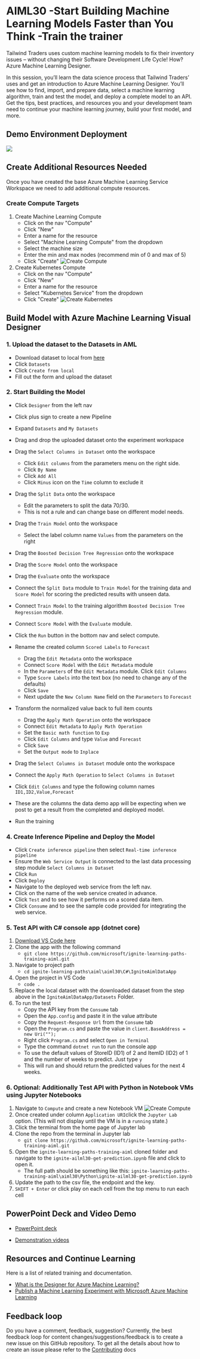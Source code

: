 # AIML30 -Start Building Machine Learning Models Faster than You Think -Train the trainer

Tailwind Traders uses custom machine learning models to fix their inventory issues – without changing their Software Development Life Cycle! How? Azure Machine Learning Designer.
 
In this session, you’ll learn the data science process that Tailwind Traders’ uses and get an introduction to Azure Machine Learning Designer. You’ll see how to find, import, and prepare data, select a machine learning algorithm, train and test the model, and deploy a complete model to an API. Get the tips, best practices, and resources you and your development team need to continue your machine learning journey, build your first model, and more.


## Demo Environment Deployment
<a href="https://portal.azure.com/#create/Microsoft.Template/uri/https%3A%2F%2Fraw.githubusercontent.com%2Fcassieview%2Fignite-learning-paths-training-aiml%2Fmaster%2Faiml30%2Fdeploy.json" rel="nofollow">
 <img src="https://camo.githubusercontent.com/9285dd3998997a0835869065bb15e5d500475034/687474703a2f2f617a7572656465706c6f792e6e65742f6465706c6f79627574746f6e2e706e67" data-canonical-src="http://azuredeploy.net/deploybutton.png" style="max-width:100%;">
</a>


## Create Additional Resources Needed
Once you have created the base Azure Machine Learning Service Workspace we need to add additional compute resources.
### Create Compute Targets
1. Create Machine Learning Compute
    * Click on the nav "Compute"
    * Click "New"
    * Enter a name for the resource
    * Select "Machine Learning Compute" from the dropdown
    * Select the machine size
    * Enter the min and max nodes (recommend min of 0 and max of 5)
    * Click "Create"
    ![Create Compute](https://globaleventcdn.blob.core.windows.net/assets/aiml/aiml30/CreateMlCompute.gif)
2. Create Kubernetes Compute
    * Click on the nav "Compute"
    * Click "New"
    * Enter a name for the resource
    * Select "Kubernetes Service" from the dropdown
    * Click "Create"
    ![Create Kubernetes](https://globaleventcdn.blob.core.windows.net/assets/aiml/aiml30/CreateKubService.gif)


## Build Model with Azure Machine Learning Visual Designer

### 1. Upload the dataset to the Datasets in AML
* Download dataset to local from [here](https://globaleventcdn.blob.core.windows.net/assets/aiml/aiml30/datasets/ForecastingData.csv)
* Click `Datasets`
* Click `Create from local`
* Fill out the form and upload the dataset

### 2. Start Building the  Model

* Click `Designer` from the left nav
* Click plus sign to create a new Pipeline
* Expand `Datasets` and `My Datasets`
* Drag and drop the uploaded dataset onto the experiment workspace
* Drag the `Select Columns in Dataset` onto the workspace
    * Click `Edit columns` from the parameters menu on the right side.
    * Click `By Name`
    * Click `Add All`
    * Click `Minus` icon on the `Time` column to exclude it
* Drag the `Split Data` onto the workspace
    * Edit the parameters to split the data 70/30. 
    * This is not a rule and can change base on different model needs.
* Drag the `Train Model` onto the workspace
    * Select the label column name `Values` from the parameters on the right
* Drag the `Boosted Decision Tree Regression` onto the workspace
* Drag the `Score Model` onto the workspace
* Drag the `Evaluate` onto the workspace
* Connect the `Split Data` module to `Train Model` for the training data and `Score Model` for scoring the predicted results with unseen data.
* Connect `Train Model` to the training algorithm `Boosted Decision Tree Regression` module.
* Connect `Score Model` with the `Evaluate` module.
* Click the `Run` button in the bottom nav and select compute. 

* Rename the created column `Scored Labels` to `Forecast`
    * Drag the `Edit Metadata` onto the workspace
    * Connect `Score Model` with the `Edit Metadata` module
    * In the `Parameters` of the `Edit Metadata` module. Click `Edit Columns`
    * Type `Score Labels` into the text box (no need to change any of the defaults)
    * Click `Save`
    * Next update the `New Column Name` field on the `Parameters` to `Forecast`
* Transform the normalized value back to full item counts
    * Drag the `Apply Math Operation` onto the workspace
    * Connect `Edit Metadata` to `Apply Math Operation`
    * Set the `Basic math function` to `Exp`
    * Click `Edit Columns` and type `Value` and `Forecast`
    * Click `Save`
    * Set the `Output mode` to `Inplace`
* Drag the `Select Columns in Dataset` module onto the workspace
* Connect the `Apply Math Operation` to `Select Columns in Dataset`
* Click `Edit Columns` and type the following column names `ID1,ID2,Value,Forecast`
* These are the columns the data demo app will be expecting when we post to get a result from the completed and deployed model.
* Run the training

### 4. Create Inference Pipeline and Deploy the Model
* Click `Create inference pipeline` then select `Real-time inference pipeline`
* Ensure the `Web Service Output` is connected to the last data processing step module `Select Columns in Dataset`
* Click `Run`
* Click `Deploy`
* Navigate to the deployed web service from the left nav.
* Click on the name of the web service created in advance.
* Click `Test` and to see how it performs on a scored data item.
* Click `Consume` and to see the sample code provided for integrating the web service.

### 5. Test API with C# console app (dotnet core)

1. [Download VS Code here](https://code.visualstudio.com/download)
2. Clone the app with the following command
    * `git clone https://github.com/microsoft/ignite-learning-paths-training-aiml.git`
3. Navigate to project path
    * `cd ignite-learning-paths\aiml\aiml30\C#\IgniteAimlDataApp`
4. Open the project in VS Code
    * `code .`
5. Replace the local dataset with the downloaded dataset from the step above in the `IgniteAimlDataApp/Datasets` Folder.
6. To run the test
    * Copy the API key from the `Consume` tab
    * Open the `App.config` and paste it in the value attribute
    * Copy the `Request-Response Url` from the `Consume` tab
    * Open the `Program.cs` and paste the value in  `client.BaseAddress = new Uri("");`
    * Right click `Program.cs` and select `Open in Terminal`
    * Type the command `dotnet run` to run the console app
    * To use the default values of StoreID (ID1) of 2 and ItemID    (ID2) of 1 and the number of weeks to predict. Just type `y`
    * This will run and should return the predicted values for the  next 4 weeks.


### 6. Optional: Additionally Test API with Python in Notebook VMs using Jupyter Notebooks
1. Navigate to `Compute` and create a new Notebook VM
![Create Compute](https://globaleventcdn.blob.core.windows.net/assets/aiml/aiml30/CreateNotebookVM.gif)
2. Once created under column `Application URI`click the `Jupyter Lab` option. (This will not display until the VM is in a `running` state.)
3. Click the terminal from the home page of Jupyter lab
4. Clone the repo from the terminal in Jupyter lab
    * `git clone https://github.com/microsoft/ignite-learning-paths-training-aiml.git`
5. Open the `ignite-learning-paths-training-aiml` cloned folder and navigate to the `ignite-ailml30-get-prediction.ipynb` file and click to open it.
    * The full path should be something like this: `ignite-learning-paths-training-aiml\aiml30\Python\ignite-ailml30-get-prediction.ipynb`
6. Update the path to the csv file, the endpoint and the key.
7. `SHIFT + Enter` or click play on each cell from the top menu to run each cell

## PowerPoint Deck and Video Demo

- [PowerPoint deck](presentations.md)

- [Demonstration videos](https://www.youtube.com/watch?v=u1ppYaZuNmo&feature=youtu.be)

## Resources and Continue Learning

Here is a list of related training and documentation.

- [What is the Designer for Azure Machine Learning?](https://docs.microsoft.com/en-us/azure/machine-learning/service/ui-concept-visual-interface?WT.mc_id=msignitethetour-slides-cxa)
- [Publish a Machine Learning Experiment with Microsoft Azure Machine Learning](https://docs.microsoft.com/en-us/learn/paths/publish-experiment-with-ml-studio/)


## Feedback loop

Do you have a comment, feedback, suggestion? Currently, the best feedback loop for content changes/suggestions/feedback is to create a new issue on this GitHub repository. To get all the details about how to create an issue please refer to the [Contributing](../../contributing.md) docs
